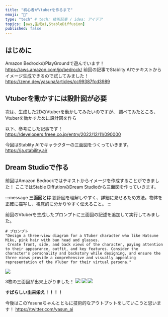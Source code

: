 ```yaml
---
title: "初心者がVtuberを作るまで"
emoji: "🎤"
type: "tech" # tech: 技術記事 / idea: アイデア
topics: [aws,生成ai,StableDiffusion]
published: false
---
```


## はじめに
Amazon BedrockのPlayGroundで遊んでいます！
https://aws.amazon.com/jp/bedrock/
前回の記事でStablity AIでテキストからイメージ生成できるので試してみました！
https://zenn.dev/yasuna/articles/cc99387fcd3989

## Vtuberを動かすには設計図が必要

次は、生成した2DのVtuberを動かしてみたいのですが、
調べてみたところ、Vtuberを動かすために設計図を作ら

以下、参考にした記事です！
https://developers.freee.co.jp/entry/2022/12/11/090000

今回はStablity AIでキャラクターの三面図をつくっていきます。
https://ja.stability.ai/

## Dream Studioで作る
前回はAmazon Bedrockではテキストからイメージを作成することができました！
ここではStable DiffutionのDream Studioから三面図を作っていきます。

:::message
**三面図とは**
設計図を理解しやすく、詳細に見せるため方法。物体を正確に描写し、視覚的に分かりやすく伝えること。
:::

前回のVtuberを生成したプロンプトに三面図の記述を追加して実行してみました。

```
# プロンプト
"Design a three-view diagram for a VTuber character who like Hatsune Miku, pink hair with bun head and glasses.
 Create front, side, and back views of the character, paying attention to their appearance, outfit, and key features. Consider the character's personality and backstory while designing, and ensure the three views provide a comprehensive and visually appealing representation of the VTuber for their virtual persona."
```

![](https://storage.googleapis.com/zenn-user-upload/3785ca674eae-20231001.png)

3枚の三面図が出来上がりました！
![](https://storage.googleapis.com/zenn-user-upload/e45fb8b1f9f0-20231001.png)
![](https://storage.googleapis.com/zenn-user-upload/84f8cfba1788-20231001.png)
![](https://storage.googleapis.com/zenn-user-upload/d710ddc2f29d-20231001.png)

**すばらしい出来栄え！！！！**



今後はこのYasunaちゃんとともに技術的なアウトプットをしていこうと思います！
https://twitter.com/yasun_ai
